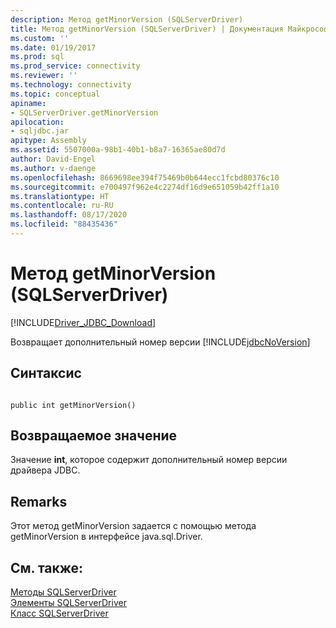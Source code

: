 ```yaml
---
description: Метод getMinorVersion (SQLServerDriver)
title: Метод getMinorVersion (SQLServerDriver) | Документация Майкрософт
ms.custom: ''
ms.date: 01/19/2017
ms.prod: sql
ms.prod_service: connectivity
ms.reviewer: ''
ms.technology: connectivity
ms.topic: conceptual
apiname:
- SQLServerDriver.getMinorVersion
apilocation:
- sqljdbc.jar
apitype: Assembly
ms.assetid: 5507000a-98b1-40b1-b8a7-16365ae80d7d
author: David-Engel
ms.author: v-daenge
ms.openlocfilehash: 8669698ee394f75469b0b644ecc1fcbd80376c10
ms.sourcegitcommit: e700497f962e4c2274df16d9e651059b42ff1a10
ms.translationtype: HT
ms.contentlocale: ru-RU
ms.lasthandoff: 08/17/2020
ms.locfileid: "88435436"
---
```

# <a name="getminorversion-method-sqlserverdriver"></a>Метод getMinorVersion (SQLServerDriver)
[!INCLUDE[Driver_JDBC_Download](../../../includes/driver_jdbc_download.md)]

  Возвращает дополнительный номер версии [!INCLUDE[jdbcNoVersion](../../../includes/jdbcnoversion_md.md)]  
  
## <a name="syntax"></a>Синтаксис  
  
```  
  
public int getMinorVersion()  
```  
  
## <a name="return-value"></a>Возвращаемое значение  
 Значение **int**, которое содержит дополнительный номер версии драйвера JDBC.  
  
## <a name="remarks"></a>Remarks  
 Этот метод getMinorVersion задается с помощью метода getMinorVersion в интерфейсе java.sql.Driver.  
  
## <a name="see-also"></a>См. также:  
 [Методы SQLServerDriver](../../../connect/jdbc/reference/sqlserverdriver-methods.md)   
 [Элементы SQLServerDriver](../../../connect/jdbc/reference/sqlserverdriver-members.md)   
 [Класс SQLServerDriver](../../../connect/jdbc/reference/sqlserverdriver-class.md)  
  
  
